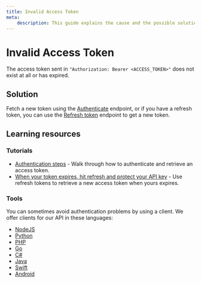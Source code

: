 ```yaml
---
title: Invalid Access Token
meta: 
    description: This guide explains the cause and the possible solutions for the Invalid Access Token error.
---
```


# Invalid Access Token

The access token sent in `"Authorization: Bearer <ACCESS_TOKEN>"` does not exist at all or has expired.

## Solution

Fetch a new token using the [Authenticate](/reference/api/Advanced-authentication#get-bearer-token) endpoint, or if you have a refresh token, you can use the [Refresh token](/reference/api/Advanced-authentication#get-bearer-token) endpoint to get a new token.

## Learning resources

### Tutorials

- [Authentication steps](https://api.video/blog/tutorials/authentication-tutorial/) \- Walk through how to authenticate and retrieve an access token.
- [When your token expires, hit refresh and protect your API key](https://api.video/blog/tutorials/when-your-token-expires-hit-refresh-and-protect-your-api-key/) \- Use refresh tokens to retrieve a new access token when yours expires.

### Tools

You can sometimes avoid authentication problems by using a client. We offer clients for our API in these languages:

- [NodeJS](../sdks/api-clients/apivideo-nodejs-client.md)
- [Python](../sdks/api-clients/apivideo-python-client.md)
- [PHP](../sdks/api-clients/apivideo-php-client.md)
- [Go](../sdks/api-clients/apivideo-go-client.md)
- [C#](../sdks/api-clients/apivideo-csharp-client.md)
- [Java](../sdks/api-clients/apivideo-java-client.md)
- [Swift](../sdks/api-clients/apivideo-swift5-client.md)
- [Android](../sdks/api-clients/apivideo-android-client.md)
